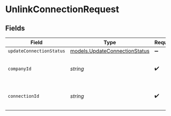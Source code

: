 # UnlinkConnectionRequest


## Fields

| Field                                                                | Type                                                                 | Required                                                             | Description                                                          | Example                                                              |
| -------------------------------------------------------------------- | -------------------------------------------------------------------- | -------------------------------------------------------------------- | -------------------------------------------------------------------- | -------------------------------------------------------------------- |
| `updateConnectionStatus`                                             | [models.UpdateConnectionStatus](../models/updateconnectionstatus.md) | :heavy_minus_sign:                                                   | N/A                                                                  |                                                                      |
| `companyId`                                                          | *string*                                                             | :heavy_check_mark:                                                   | Unique identifier for a company.                                     | 8a210b68-6988-11ed-a1eb-0242ac120002                                 |
| `connectionId`                                                       | *string*                                                             | :heavy_check_mark:                                                   | Unique identifier for a connection.                                  | 2e9d2c44-f675-40ba-8049-353bfcb5e171                                 |